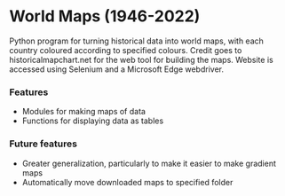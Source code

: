 # World Maps  (1946-2022)
Python program for turning historical data into world maps, with each country coloured according to specified colours. Credit goes to historicalmapchart.net for the web tool for building the maps. Website is accessed using Selenium and a Microsoft Edge webdriver.

### Features
- Modules for making maps of data
- Functions for displaying data as tables

### Future features
- Greater generalization, particularly to make it easier to make gradient maps
- Automatically move downloaded maps to specified folder